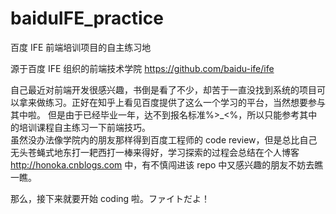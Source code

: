 # baiduIFE_practice
百度 IFE 前端培训项目的自主练习地

源于百度 IFE 组织的前端技术学院 https://github.com/baidu-ife/ife

自己最近对前端开发很感兴趣，书倒是看了不少，却苦于一直没找到系统的项目可以拿来做练习。正好在知乎上看见百度提供了这么一个学习的平台，当然想要参与其中啦。
但是由于已经毕业一年，达不到报名标准%>_<%，所以只能参考其中的培训课程自主练习一下前端技巧。        
虽然没办法像学院内的朋友那样得到百度工程师的 code review，但是总比自己无头苍蝇式地东打一耙西打一棒来得好，学习探索的过程会总结在个人博客 http://honoka.cnblogs.com 中，有不慎闯进该 repo 中又感兴趣的朋友不妨去瞧一瞧。

那么，接下来就要开始 coding 啦。ファイトだよ！
